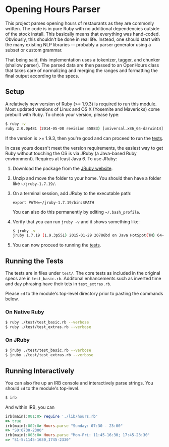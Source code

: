 # Opening Hours Parser

This project parses opening hours of restaurants as they are commonly written. The code is in pure Ruby with no additional dependencies outside of the stock install. This basically means that everything was hand-coded. Obviously, this shouldn't be done in real life. Instead, one should start with the many existing NLP libraries -- probably a parser generator using a subset or custom grammar.

That being said, this implementation uses a tokenizer, tagger, and chunker (shallow parser). The parsed data are then passed to an OpenHours class that takes care of normalizing and merging the ranges and formatting the final output according to the specs.

## Setup
A relatively new version of Ruby (>= 1.9.3) is required to run this module. Most updated versions of Linux and OS X (Yosemite and Mavericks) come prebuilt with Ruby. To check your version, please type:
```sh
$ ruby -v
ruby 2.0.0p481 (2014-05-08 revision 45883) [universal.x86_64-darwin14]
```
If the version is >= 1.9.3, then you're good and can proceed to run the [tests](#on-native-ruby).

In case yours doesn't meet the version requirements, the easiest way to get Ruby without touching the OS is via JRuby (a Java-based Ruby environment). Requires at least Java 6. To use JRuby:

1. Download the package from the [JRuby website](https://s3.amazonaws.com/jruby.org/downloads/1.7.19/jruby-bin-1.7.19.zip).
2. Unzip and move the folder to your home. You should then have a folder like ```~/jruby-1.7.19/```.
3. On a terminal session, add JRuby to the executable path:

    ```
    export PATH=~/jruby-1.7.19/bin:$PATH
    ```

    You can also do this permanently by editing ```~/.bash_profile```.

4. Verify that you can run ```jruby -v``` and it shows something like:

    ```sh
    $ jruby -v
    jruby 1.7.19 (1.9.3p551) 2015-01-29 20786bd on Java HotSpot(TM) 64-Bit Server VM 1.8.0-b132 +jit [darwin-x86_64]
    ```

4. You can now proceed to running the [tests](#on-jruby).

## Running the Tests

The tests are in files under ```test/```. The core tests as included in the original specs are in ```test_basic.rb```. Additonal enhancements such as inverted time and day phrasing have their tets in ```test_extras.rb```.

Please ```cd``` to the module's top-level directory prior to pasting the commands below.

### On Native Ruby

```sh
$ ruby ./test/test_basic.rb --verbose
$ ruby ./test/test_extras.rb --verbose
```
  
### On JRuby

```sh
$ jruby ./test/test_basic.rb --verbose
$ jruby ./test/test_extras.rb --verbose
```

## Running Interactively

You can also fire up an IRB console and interactively parse strings. You should ```cd``` to the module's top-level.

```sh
$ irb
```
And within IRB, you can

```ruby
irb(main):001:0> require './lib/hours.rb'
=> true
irb(main):002:0> Hours.parse "Sunday: 07:30 - 23:00"
=> "S0:0730-2300"
irb(main):003:0> Hours.parse "Mon-Fri: 11:45-16:30; 17:45-23:30"
=> "S1-5:1145-1630,1745-2330"
```

